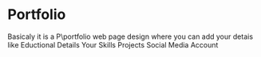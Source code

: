 # Portfolio
Basicaly it is a P\portfolio web page design where you can add your detais like
Eductional Details
Your Skills
 Projects
Social Media Account
